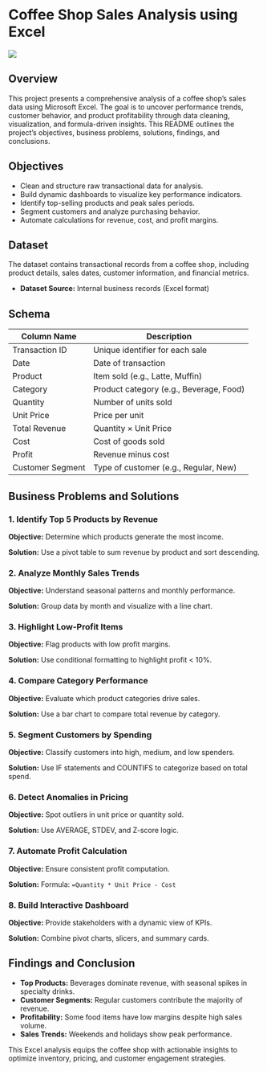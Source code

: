 # Coffee Shop Sales Analysis using Excel

![](https://your-repo-link/logo.png)

## Overview
This project presents a comprehensive analysis of a coffee shop’s sales data using Microsoft Excel. The goal is to uncover performance trends, customer behavior, and product profitability through data cleaning, visualization, and formula-driven insights. This README outlines the project’s objectives, business problems, solutions, findings, and conclusions.

## Objectives

- Clean and structure raw transactional data for analysis.
- Build dynamic dashboards to visualize key performance indicators.
- Identify top-selling products and peak sales periods.
- Segment customers and analyze purchasing behavior.
- Automate calculations for revenue, cost, and profit margins.

## Dataset

The dataset contains transactional records from a coffee shop, including product details, sales dates, customer information, and financial metrics.

- **Dataset Source:** Internal business records (Excel format)

## Schema

| Column Name       | Description                                 |
|-------------------|---------------------------------------------|
| Transaction ID    | Unique identifier for each sale             |
| Date              | Date of transaction                         |
| Product           | Item sold (e.g., Latte, Muffin)             |
| Category          | Product category (e.g., Beverage, Food)     |
| Quantity          | Number of units sold                        |
| Unit Price        | Price per unit                              |
| Total Revenue     | Quantity × Unit Price                       |
| Cost              | Cost of goods sold                          |
| Profit            | Revenue minus cost                          |
| Customer Segment  | Type of customer (e.g., Regular, New)       |

## Business Problems and Solutions

### 1. Identify Top 5 Products by Revenue

**Objective:** Determine which products generate the most income.

**Solution:** Use a pivot table to sum revenue by product and sort descending.

### 2. Analyze Monthly Sales Trends

**Objective:** Understand seasonal patterns and monthly performance.

**Solution:** Group data by month and visualize with a line chart.

### 3. Highlight Low-Profit Items

**Objective:** Flag products with low profit margins.

**Solution:** Use conditional formatting to highlight profit < 10%.

### 4. Compare Category Performance

**Objective:** Evaluate which product categories drive sales.

**Solution:** Use a bar chart to compare total revenue by category.

### 5. Segment Customers by Spending

**Objective:** Classify customers into high, medium, and low spenders.

**Solution:** Use IF statements and COUNTIFS to categorize based on total spend.

### 6. Detect Anomalies in Pricing

**Objective:** Spot outliers in unit price or quantity sold.

**Solution:** Use AVERAGE, STDEV, and Z-score logic.

### 7. Automate Profit Calculation

**Objective:** Ensure consistent profit computation.

**Solution:** Formula: `=Quantity * Unit Price - Cost`

### 8. Build Interactive Dashboard

**Objective:** Provide stakeholders with a dynamic view of KPIs.

**Solution:** Combine pivot charts, slicers, and summary cards.

## Findings and Conclusion

- **Top Products:** Beverages dominate revenue, with seasonal spikes in specialty drinks.
- **Customer Segments:** Regular customers contribute the majority of revenue.
- **Profitability:** Some food items have low margins despite high sales volume.
- **Sales Trends:** Weekends and holidays show peak performance.

This Excel analysis equips the coffee shop with actionable insights to optimize inventory, pricing, and customer engagement strategies.
